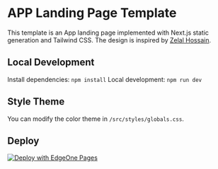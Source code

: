 # APP Landing Page Template
This template is an App landing page implemented with Next.js static generation and Tailwind CSS. The design is inspired by [Zelal Hossain](https://www.figma.com/community/file/995026220622307527).

## Local Development
Install dependencies: `npm install`
Local development: `npm run dev`

## Style Theme
You can modify the color theme in `/src/styles/globals.css`.

## Deploy
[![Deploy with EdgeOne Pages](https://cdnstatic.tencentcs.com/edgeone/pages/deploy.svg)](https://console.tencentcloud.com/edgeone/pages/new?template=app-landing-page)




